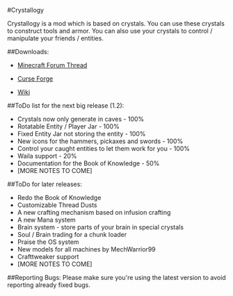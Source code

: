 #Crystallogy

Crystallogy is a mod which is based on crystals. You can use these crystals to construct tools and armor.
You can also use your crystals to control / manipulate your friends / entities.

##Downloads:
* [Minecraft Forum Thread](http://www.minecraftforum.net/forums/mapping-and-modding/minecraft-mods/wip-mods/2667161-crystallogy)

* [Curse Forge](http://minecraft.curseforge.com/projects/crystallogy/files)

* [Wiki](https://github.com/COM8/Crystallogy/wiki)

##ToDo list for the next big release (1.2):
* Crystals now only generate in caves - 100%
* Rotatable Entity / Player Jar - 100%
* Fixed Entity Jar not storing the entity - 100%
* New icons for the hammers, pickaxes and swords - 100%
* Control your caught entities to let them work for you - 100%
* Waila support - 20%
* Documentation for the Book of Knowledge - 50%
* [MORE NOTES TO COME]

##ToDo for later releases:
* Redo the Book of Knowledge
* Customizable Thread Dusts
* A new crafting mechanism based on infusion crafting
* A new Mana system
* Brain system - store parts of your brain in special crystals
* Soul / Brain trading for a chunk loader
* Praise the OS system
* New models for all machines by MechWarrior99
* Crafttweaker support
* [MORE NOTES TO COME]

##Reporting Bugs:
Please make sure you're using the latest version to avoid reporting already fixed bugs.
